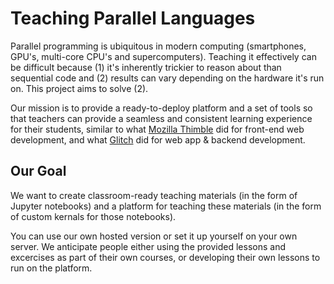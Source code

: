 # Teaching Parallel Languages

Parallel programming is ubiquitous in modern computing (smartphones, GPU's, multi-core CPU's and supercomputers). Teaching it effectively can be difficult because (1) it's inherently trickier to reason about than sequential code and (2) results can vary depending on the hardware it's run on. This project aims to solve (2). 

Our mission is to provide a ready-to-deploy platform and a set of tools so that teachers can provide a seamless and consistent learning experience for their students, similar to what [Mozilla Thimble](http://thimble.mozilla.org/) did for front-end web development, and what [Glitch](https://glitch.com/) did for web app & backend development. 

## Our Goal

We want to create classroom-ready teaching materials (in the form of Jupyter notebooks) and a platform for teaching these materials (in the form of custom kernals for those notebooks). 

You can use our own hosted version or set it up yourself on your own server. We anticipate people either using the provided lessons and excercises as part of their own courses, or developing their own lessons to run on the platform. 
